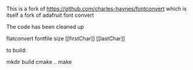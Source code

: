 This is a fork of https://github.com/charles-haynes/fontconvert
which is itself a fork of adafruit font convert

The code has been cleaned up 

flatconvert fontfile size [[firstChar]] [[lastChar]]

to build:

mkdir build
cmake ..
make
